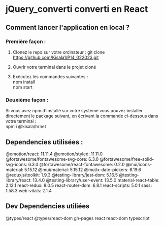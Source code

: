 # jQuery_converti converti en React

## Comment lancer l'application en local ?

### Première façon :
1. Clonez le repo sur votre ordinateur :
   git clone https://github.com/Kisala1/P14_022023.git
   
3. Ouvrir votre terminal dans le projet cloné
4. Exécutez les commandes suivantes :  
     npm install  
     npm start
   
### Deuxième façon :
Si vous avez npm d'installé sur votre système vous pouvez installer directement le package suivant,
en écrivant la commande ci-dessous dans votre terminal :  
  npm i @kisala/hrnet

## Dependencies utilisées : 

@emotion/react: 11.11.4
@emotion/styled: 11.11.0
@fortawesome/fontawesome-svg-core: 6.3.0
@fortawesome/free-solid-svg-icons: 6.3.0
@fortawesome/react-fontawesome: 0.2.0
@mui/icons-material: 5.15.12
@mui/material: 5.15.12
@mui/x-date-pickers: 6.19.6
@reduxjs/toolkit: 1.9.3
@testing-library/jest-dom: 5.16.5
@testing-library/react: 13.4.0
@testing-library/user-event: 13.5.0
material-react-table: 2.12.1
react-redux: 8.0.5
react-router-dom: 6.8.1
react-scripts: 5.0.1
sass: 1.58.3
web-vitals: 2.1.4

## Dev Dependencies utiliées

@types/react
@types/react-dom
gh-pages
react
react-dom
typescript
